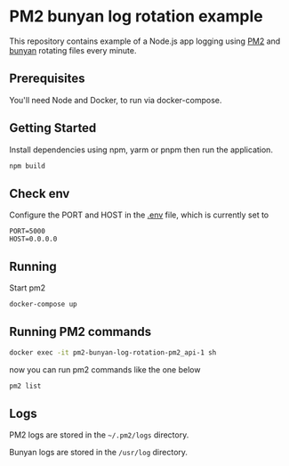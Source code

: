 # PM2 bunyan log rotation example

This repository contains example of a Node.js app logging using [PM2](https://pm2.keymetrics.io/) and [bunyan](https://github.com/trentm/node-bunyan) rotating files every minute.

## Prerequisites

You'll need Node and Docker, to run via docker-compose.

## Getting Started

Install dependencies using npm, yarm or pnpm then run the application.

```bash
npm build
```

## Check env

Configure the PORT and HOST in the [.env](.env) file, which is currently set to

```env
PORT=5000
HOST=0.0.0.0
```

## Running

Start pm2

```bash
docker-compose up
```

## Running PM2 commands

```bash
docker exec -it pm2-bunyan-log-rotation-pm2_api-1 sh
```

now you can run pm2 commands like the one below

```bash
pm2 list
```

## Logs

PM2 logs are stored in the `~/.pm2/logs` directory.

Bunyan logs are stored in the `/usr/log` directory.
